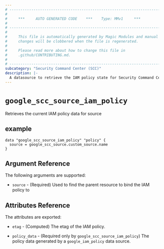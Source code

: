 ```yaml
---
# ----------------------------------------------------------------------------
#
#     ***     AUTO GENERATED CODE    ***    Type: MMv1     ***
#
# ----------------------------------------------------------------------------
#
#     This file is automatically generated by Magic Modules and manual
#     changes will be clobbered when the file is regenerated.
#
#     Please read more about how to change this file in
#     .github/CONTRIBUTING.md.
#
# ----------------------------------------------------------------------------
subcategory: "Security Command Center (SCC)"
description: |-
  A datasource to retrieve the IAM policy state for Security Command Center (SCC) Source
---
```



# `google_scc_source_iam_policy`
Retrieves the current IAM policy data for source


## example

```hcl
data "google_scc_source_iam_policy" "policy" {
  source = google_scc_source.custom_source.name
}
```

## Argument Reference

The following arguments are supported:

* `source` - (Required) Used to find the parent resource to bind the IAM policy to

## Attributes Reference

The attributes are exported:

* `etag` - (Computed) The etag of the IAM policy.

* `policy_data` - (Required only by `google_scc_source_iam_policy`) The policy data generated by
  a `google_iam_policy` data source.
